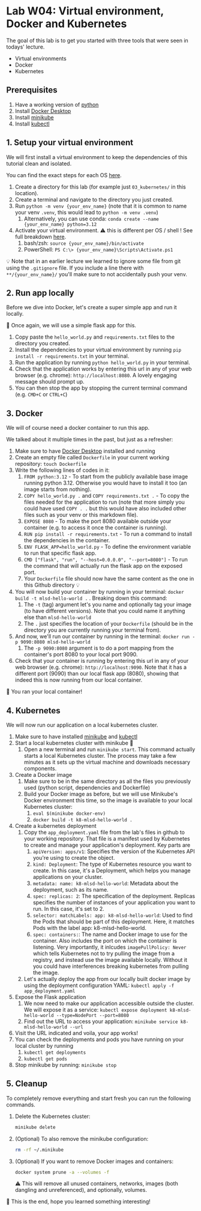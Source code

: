 # Lab W04: Virtual environment, Docker and Kubernetes

The goal of this lab is to get you started with three tools that were seen in todays' lecture.
- Virtual environments
- Docker
- Kubernetes

## Prerequisites

1. Have a working version of [python](https://www.python.org/downloads/)
2. Install [Docker Desktop](https://docs.docker.com/desktop/)  
3. Install [minikube](https://minikube.sigs.k8s.io/docs/start/)
4. Install [kubectl](https://kubernetes.io/docs/tasks/tools/)


## 1. Setup your virtual environment

We will first install a virtual environment to keep the dependencies of this tutorial clean and isolated.

You can find the exact steps for each OS [here](https://docs.python.org/3/library/venv.html).

1. Create a directory for this lab (for example just `03_kubernetes/` in this location).
2. Create a terminal and navigate to the directory you just created.
3. Run `python -m venv {your_env_name}` (note that it is common to name your venv `.venv`, this would lead to `python -m venv .venv`)
   1. Alternatively, you can use conda: `conda create --name {your_env_name} python=3.12`
4. Activate your virtual environment. :warning: this is different per OS / shell ! See full breakdown [here](https://docs.python.org/3/library/venv.html#how-venvs-work).
   1. bash/zsh: `source {your_env_name}/bin/activate`
   2. PowerShell: `PS C:\> {your_env_name}\Scripts\Activate.ps1`

:bulb: Note that in an earlier lecture we learned to ignore some file from git using the `.gitignore` file. If you include a line there with `**/{your_env_name}/` you'll make sure to not accidentally push your venv.

## 2. Run app locally

Before we dive into Docker, let's create a super simple app and run it locally.

:see_no_evil: Once again, we will use a simple flask app for this.

1. Copy paste the `hello_world.py` and `requirements.txt` files to the directory you created.
2. Install the dependencies to your virtual environment by running `pip install -r requirements.txt` in your terminal.
3. Run the application by running `python hello_world.py` in your terminal.
4. Check that the application works by entering this url in any of your web browser (e.g. chrome): `http://localhost:8080`. A lovely engaging message should prompt up.
5. You can then stop the app by stopping the current terminal command (e.g. `CMD+C` or `CTRL+C`)

## 3. Docker

We will of course need a docker container to run this app.

We talked about it multiple times in the past, but just as a refresher:

1. Make sure to have [Docker Desktop](https://docs.docker.com/desktop/) installed and running
2. Create an empty file called `Dockerfile` in your current working repository: `touch Dockerfile`
3. Write the following lines of codes in it:
   1. `FROM python:3.12` - To start from the publicly available base image running python 3.12. Otherwise you would have to install it too (an image starts from nothing).
   2. `COPY hello_world.py .` and `COPY requirements.txt .` - To copy the files needed for the application to run (note that more simply you could have used `COPY . .` but this would have also included other files such as your venv or this markdown file).
   3. `EXPOSE 8080` - To make the port 8080 available outside your container (e.g. to access it once the container is running).
   4. `RUN pip install -r requirements.txt` - To run a command to install the dependencies in the container.
   5. `ENV FLASK_APP=hello_world.py` - To define the environment variable to run that specific flask app.
   6. `CMD ["flask", "run", "--host=0.0.0.0", "--port=8080"]` - To run the command that will actually run the flask app on the exposed port.
   7. Your `Dockerfile` file should now have the same content as the one in this Github directory :bulb:
4. You will now build your container by running in your terminal: `docker build -t mlsd-hello-world .` . Breaking down this command:
   1. The `-t` (tag) argument let's you name and optionally tag your image (to have different versions). Note that you could name it anything else than `mlsd-hello-world`
   2. The `.` just specifies the location of your `Dockerfile` (should be in the directory you are currently running your terminal from).
5. And now, we'll run our container by running in the terminal: `docker run -p 9090:8080 mlsd-hello-world`
   1. The `-p 9090:8080` argument is to do a port mapping from the container's port 8080 to your local port 9090.
6. Check that your container is running by entering this url in any of your web browser (e.g. chrome): `http://localhost:9090`. Note that it has a different port (9090) than our local flask app (8080), showing that indeed this is now running from our local container.

:raised_hands: You ran your local container!

## 4. Kubernetes

We will now run our application on a local kubernetes cluster.

1. Make sure to have installed [minikube](https://minikube.sigs.k8s.io/docs/start/) and [kubectl](https://kubernetes.io/docs/tasks/tools/)
2. Start a local kubernetes cluster with minikube :construction_worker:
   1. Open a new terminal and run `minikube start`. This command actually starts a local Kubernetes cluster. The process may take a few minutes as it sets up the virtual machine and downloads necessary components.
3. Create a Docker image 
   1. Make sure to be in the same directory as all the files you previously used (python script, dependencies and Dockerfile)
   2. Build your Docker image as before, but we will use Minikube's Docker environment this time, so the image is available to your local Kubernetes cluster:
      1. `eval $(minikube docker-env)`
      2. `docker build -t k8-mlsd-hello-world .`
4. Create a kubernetes deployment
   1.  Copy the `app_deployment.yaml` file from the lab's files in github to your working repository. That file is a manifest used by Kubernetes to create and manage your application's deployment. Key parts are
       1.  `apiVersion: apps/v1`: Specifies the version of the Kubernetes API you're using to create the object. 
       2.  `kind: Deployment`: The type of Kubernetes resource you want to create. In this case, it's a Deployment, which helps you manage applications on your cluster.
       3.  `metadata: name: k8-mlsd-hello-world`: Metadata about the deployment, such as its name.
       4.  `spec: replicas: 2`: The specification of the deployment. Replicas specifies the number of instances of your application you want to run. In this case, it's set to 2.
       5.  `selector: matchLabels: app: k8-mlsd-hello-world`: Used to find the Pods that should be part of this deployment. Here, it matches Pods with the label app: k8-mlsd-hello-world.
       6.  `spec: containers:`: The name and Docker image to use for the container. Also includes the port on which the container is listening. Very importantly, it inlcudes `imagePullPolicy: Never` which tells Kubernetes not to try pulling the image from a registry, and instead use the image available locally. Without it you could have interferences breaking kubernetes from pulling the image.
   2.  Let's actually deploy the app from our locally built docker image by using the deployment configuration YAML: `kubectl apply -f app_deployment.yaml`
5.  Expose the Flask application
    1.  We now need to make our application accessible outside the cluster. We will expose it as a service: `kubectl expose deployment k8-mlsd-hello-world --type=NodePort --port=8080`
    2.  Find out the URL to access your application: `minikube service k8-mlsd-hello-world --url`
6.  Visit the URL indicated and voila, your app works!
7.  You can check the deployments and pods you have running on your local cluster by running
    1.  `kubectl get deployments`
    2.  `kubectl get pods`
8.  Stop minikube by running: `minikube stop`

## 5. Cleanup

To completely remove everything and start fresh you can run the following commands.

1. Delete the Kubernetes cluster:
   ```bash
   minikube delete
   ```

2. (Optional) To also remove the minikube configuration:
   ```bash
   rm -rf ~/.minikube
   ```

3. (Optional) If you want to remove Docker images and containers:
   ```bash
   docker system prune -a --volumes -f
   ```
   :warning: This will remove all unused containers, networks, images (both dangling and unreferenced), and optionally, volumes.
   

:muscle: This is the end, hope you learned something interesting!

